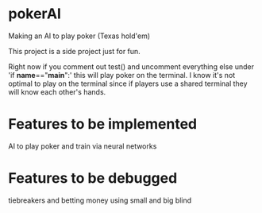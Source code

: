 # pokerAI
Making an AI to play poker (Texas hold'em)

This project is a side project just for fun. 

Right now if you comment out test() and uncomment everything else under 'if __name__=="__main__":' this will play poker on the terminal. I know it's not optimal to play on the terminal since if players use a shared terminal they will know each other's hands.

# Features to be implemented
AI to play poker and train via neural networks

# Features to be debugged
tiebreakers and betting money using small and big blind
